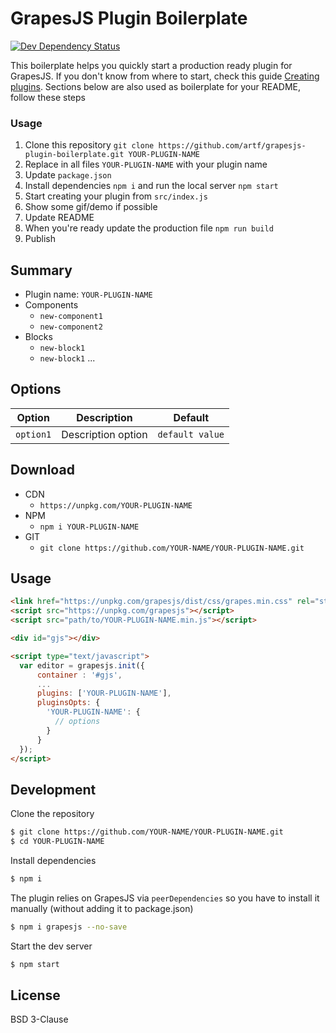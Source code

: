 # GrapesJS Plugin Boilerplate


<span><a href="https://david-dm.org/artf/grapesjs-plugin-boilerplate#info=devDependencies" title="View the status of this project's development dependencies on DavidDM"><img src="https://img.shields.io/david/dev/artf/grapesjs-plugin-boilerplate.svg" alt="Dev Dependency Status" /></a></span>

This boilerplate helps you quickly start a production ready plugin for GrapesJS. If you don't know from where to start, check this guide [Creating plugins](https://grapesjs.com/docs/modules/Plugins.html). Sections below are also used as boilerplate for your README, follow these steps

### Usage
1. Clone this repository `git clone https://github.com/artf/grapesjs-plugin-boilerplate.git YOUR-PLUGIN-NAME`
1. Replace in all files `YOUR-PLUGIN-NAME` with your plugin name
1. Update `package.json`
1. Install dependencies `npm i` and run the local server `npm start`
1. Start creating your plugin from `src/index.js`
1. Show some gif/demo if possible
1. Update README
1. When you're ready update the production file `npm run build`
1. Publish




## Summary

* Plugin name: `YOUR-PLUGIN-NAME`
* Components
  * `new-component1`
  * `new-component2`
* Blocks
  * `new-block1`
  * `new-block1`
...





## Options

|Option|Description|Default|
|-|-|-
|`option1`|Description option|`default value`|





## Download

* CDN
  * `https://unpkg.com/YOUR-PLUGIN-NAME`
* NPM
  * `npm i YOUR-PLUGIN-NAME`
* GIT
  * `git clone https://github.com/YOUR-NAME/YOUR-PLUGIN-NAME.git`





## Usage

```html
<link href="https://unpkg.com/grapesjs/dist/css/grapes.min.css" rel="stylesheet"/>
<script src="https://unpkg.com/grapesjs"></script>
<script src="path/to/YOUR-PLUGIN-NAME.min.js"></script>

<div id="gjs"></div>

<script type="text/javascript">
  var editor = grapesjs.init({
      container : '#gjs',
      ...
      plugins: ['YOUR-PLUGIN-NAME'],
      pluginsOpts: {
        'YOUR-PLUGIN-NAME': {
          // options
        }
      }
  });
</script>
```





## Development

Clone the repository

```sh
$ git clone https://github.com/YOUR-NAME/YOUR-PLUGIN-NAME.git
$ cd YOUR-PLUGIN-NAME
```

Install dependencies

```sh
$ npm i
```

The plugin relies on GrapesJS via `peerDependencies` so you have to install it manually (without adding it to package.json)

```sh
$ npm i grapesjs --no-save
```

Start the dev server

```sh
$ npm start
```





## License

BSD 3-Clause
